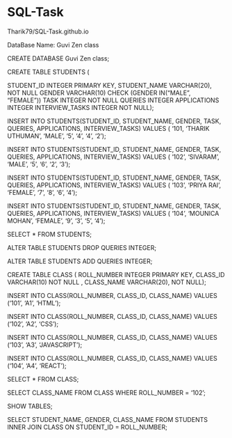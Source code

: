 # SQL-Task

Tharik79/SQL-Task.github.io 



DataBase Name: Guvi Zen class

CREATE DATABASE Guvi Zen class;

CREATE TABLE STUDENTS (

STUDENT_ID INTEGER PRIMARY KEY,
STUDENT_NAME VARCHAR(20), NOT NULL
GENDER VARCHAR(10) CHECK (GENDER IN(“MALE”, “FEMALE”))
TASK INTEGER NOT NULL
QUERIES INTEGER 
APPLICATIONS INTEGER
INTERVIEW_TASKS INTEGER NOT NULL);

INSERT INTO STUDENTS(STUDENT_ID, STUDENT_NAME, GENDER, TASK, QUERIES, APPLICATIONS, INTERVIEW_TASKS) VALUES 
( ‘101, ‘THARIK UTHUMAN’, ‘MALE’, ‘5’, ‘4’, ‘4’, ‘2’);

INSERT INTO STUDENTS(STUDENT_ID, STUDENT_NAME, GENDER, TASK, QUERIES, APPLICATIONS, INTERVIEW_TASKS) VALUES 
( ‘102’, ‘SIVARAM’, ‘MALE’, ‘5’, ‘6’, ‘2’, ‘3’);

INSERT INTO STUDENTS(STUDENT_ID, STUDENT_NAME, GENDER, TASK, QUERIES, APPLICATIONS, INTERVIEW_TASKS) VALUES 
( ‘103’, ‘PRIYA RAI’, ‘FEMALE’, ‘7’, ‘8’, ‘6’, ‘4’);

INSERT INTO STUDENTS(STUDENT_ID, STUDENT_NAME, GENDER, TASK, QUERIES, APPLICATIONS, INTERVIEW_TASKS) VALUES 
( ‘104’, ‘MOUNICA MOHAN’, ‘FEMALE’, ‘9’, ‘3’, ‘5’, ‘4’);


SELECT * FROM STUDENTS;

ALTER TABLE STUDENTS 
DROP QUERIES INTEGER;

ALTER TABLE STUDENTS
ADD QUERIES INTEGER;

CREATE TABLE CLASS (
ROLL_NUMBER  INTEGER PRIMARY KEY,
CLASS_ID VARCHAR(10)  NOT NULL ,
CLASS_NAME VARCHAR(20), NOT NULL);

INSERT INTO CLASS(ROLL_NUMBER, CLASS_ID, CLASS_NAME) VALUES
(‘101’, ‘A1’, ‘HTML’);

INSERT INTO CLASS(ROLL_NUMBER, CLASS_ID, CLASS_NAME) VALUES
(‘102’, ‘A2’, ‘CSS’);

INSERT INTO CLASS(ROLL_NUMBER, CLASS_ID, CLASS_NAME) VALUES
(‘103’, ‘A3’, ‘JAVASCRIPT’);

INSERT INTO CLASS(ROLL_NUMBER, CLASS_ID, CLASS_NAME) VALUES
(‘104’, ‘A4’, ‘REACT’);

SELECT * FROM CLASS;

SELECT CLASS_NAME FROM CLASS WHERE ROLL_NUMBER = ‘102’;

SHOW TABLES;

SELECT STUDENT_NAME, GENDER, CLASS_NAME FROM 
STUDENTS INNER JOIN CLASS 
ON STUDENT_ID = ROLL_NUMBER;

